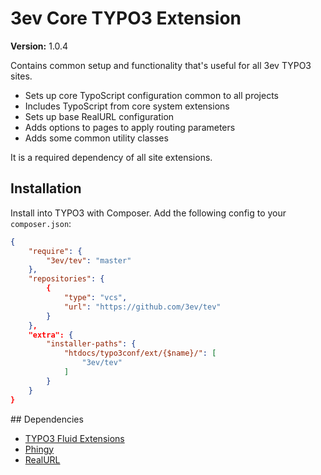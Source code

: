 # 3ev Core TYPO3 Extension

**Version:** 1.0.4

Contains common setup and functionality that's useful for all 3ev TYPO3 sites.

- Sets up core TypoScript configuration common to all projects
- Includes TypoScript from core system extensions
- Sets up base RealURL configuration
- Adds options to pages to apply routing parameters
- Adds some common utility classes

It is a required dependency of all site extensions.

## Installation

Install into TYPO3 with Composer. Add the following config to your `composer.json`:

```json
{
    "require": {
        "3ev/tev": "master"
    },
    "repositories": {
        {
            "type": "vcs",
            "url": "https://github.com/3ev/tev"
        }
    },
    "extra": {
        "installer-paths": {
            "htdocs/typo3conf/ext/{$name}/": [
                "3ev/tev"
            ]
        }
    }
}
```

## Dependencies

- [TYPO3 Fluid Extensions](https://github.com/FluidTYPO3)
- [Phingy](https://github.com/3ev/phingy)
- [RealURL](http://git.typo3.org/TYPO3v4/Extensions/realurl.git)

